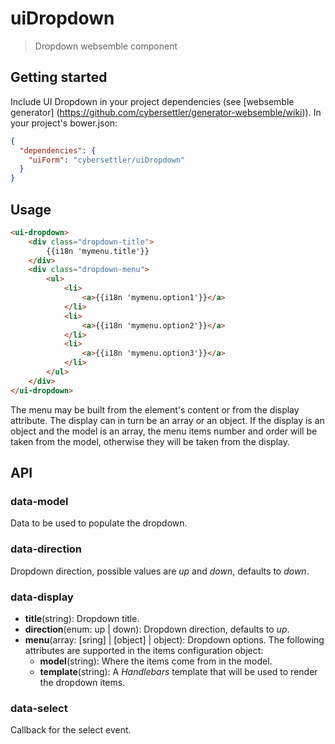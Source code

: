 # uiDropdown
>Dropdown websemble component

## Getting started

Include UI Dropdown in your project dependencies
(see [websemble generator]
  (https://github.com/cybersettler/generator-websemble/wiki)).
In your project's bower.json:

```json
{
  "dependencies": {
    "uiForm": "cybersettler/uiDropdown"
  }
}
```
## Usage

```html
<ui-dropdown>
    <div class="dropdown-title">
        {{i18n 'mymenu.title'}}
    </div>
    <div class="dropdown-menu">
        <ul>
            <li>
                <a>{{i18n 'mymenu.option1'}}</a>
            </li>
            <li>
                <a>{{i18n 'mymenu.option2'}}</a>
            </li>
            <li>
                <a>{{i18n 'mymenu.option3'}}</a>
            </li>
        </ul>
    </div>
</ui-dropdown>
```

The menu may be built from the element's content
or from the display attribute. The display can in
turn be an array or an object. If the display is
an object and the model is an array, the menu
items number and order will be taken from the model,
otherwise they will be taken from the display.

## API

### data-model

Data to be used to populate the dropdown.

### data-direction

Dropdown direction, possible values are _up_ and _down_,
defaults to _down_.

### data-display

* __title__(string): Dropdown title.
* __direction__(enum: up | down): Dropdown direction,
defaults to _up_.
* __menu__(array: [sring] | [object] | object): Dropdown options.
The following attributes are supported in the items configuration
object:
  * __model__(string): Where the items come from in the model.
  * __template__(string): A _Handlebars_ template that will be used
  to render the dropdown items.

### data-select

Callback for the select event.